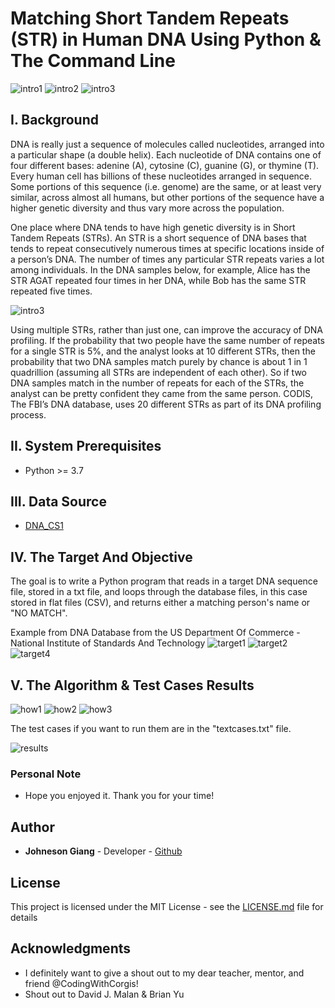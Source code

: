 # Matching Short Tandem Repeats (STR) in Human DNA Using Python & The Command Line

![intro1](./images/intro1.png)
![intro2](./images/intro2.png)
![intro3](./images/intro3.png)


## I. Background
DNA is really just a sequence of molecules called nucleotides, arranged into a particular shape (a double helix). Each nucleotide of DNA contains one of four different bases: adenine (A), cytosine (C), guanine (G), or thymine (T). Every human cell has billions of these nucleotides arranged in sequence. Some portions of this sequence (i.e. genome) are the same, or at least very similar, across almost all humans, but other portions of the sequence have a higher genetic diversity and thus vary more across the population.

One place where DNA tends to have high genetic diversity is in Short Tandem Repeats (STRs). An STR is a short sequence of DNA bases that tends to repeat consecutively numerous times at specific locations inside of a person’s DNA. The number of times any particular STR repeats varies a lot among individuals. In the DNA samples below, for example, Alice has the STR AGAT repeated four times in her DNA, while Bob has the same STR repeated five times.

![intro3](./images/target3.png)

Using multiple STRs, rather than just one, can improve the accuracy of DNA profiling. If the probability that two people have the same number of repeats for a single STR is 5%, and the analyst looks at 10 different STRs, then the probability that two DNA samples match purely by chance is about 1 in 1 quadrillion (assuming all STRs are independent of each other). So if two DNA samples match in the number of repeats for each of the STRs, the analyst can be pretty confident they came from the same person. CODIS, The FBI’s DNA database, uses 20 different STRs as part of its DNA profiling process.


## II. System Prerequisites
* Python >= 3.7


## III. Data Source

 * [DNA_CS1](https://sigcse2020.sigcse.org/online/nifty.html#dnacs1)


## IV. The Target And Objective

The goal is to write a Python program that reads in a target DNA sequence file, stored in a txt file, and loops through the database files, in this case stored in flat files (CSV), and returns either a matching person's name or "NO MATCH".

Example from DNA Database from the US Department Of Commerce - National Institute of Standards And Technology
![target1](./images/target1.png)
![target2](./images/target2.png)
![target4](./images/target4.png)


## V. The Algorithm & Test Cases Results

![how1](./images/how1.png)
![how2](./images/how2.png)
![how3](./images/how3.png)

The test cases if you want to run them are in the "textcases.txt" file.

![results](./images/testcases_output.png)


### Personal Note
* Hope you enjoyed it. Thank you for your time!

## Author

* **Johneson Giang** - Developer - [Github](https://github.com/jhustles)


## License

This project is licensed under the MIT License - see the [LICENSE.md](LICENSE.md) file for details

## Acknowledgments
* I definitely want to give a shout out to my dear teacher, mentor, and friend @CodingWithCorgis!
* Shout out to David J. Malan & Brian Yu